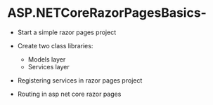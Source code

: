 # ASP.NETCoreRazorPagesBasics-

- Start a simple razor pages project

- Create two class libraries:
    - Models layer
    - Services layer

- Registering services in razor pages project

- Routing in asp net core razor pages
